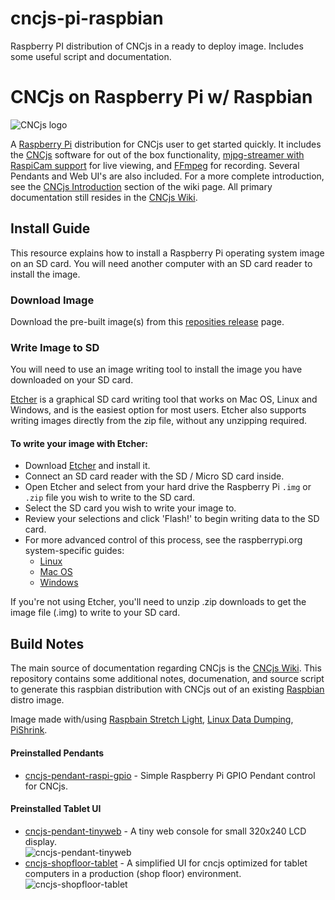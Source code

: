 # cncjs-pi-raspbian
Raspberry PI distribution of CNCjs in a ready to deploy image. Includes some useful script and documentation.

CNCjs on Raspberry Pi w/ Raspbian
=================================

![CNCjs logo](https://cloud.githubusercontent.com/assets/447801/24392019/aa2d725e-13c4-11e7-9538-fd5f746a2130.png)

A [Raspberry Pi](http://www.raspberrypi.org/) distribution for CNCjs user to get started quickly. It includes the [CNCjs](https://github.com/cncjs/cncjs) software for out of the box functionality, [mjpg-streamer with RaspiCam support](https://github.com/jacksonliam/mjpg-streamer) for live viewing, and [FFmpeg](https://www.ffmpeg.org/) for recording. Several Pendants and Web UI's are also included. For a more complete introduction, see the [CNCjs Introduction](https://github.com/cncjs/cncjs/wiki/Introduction) section of the wiki page. All primary documentation still resides in the [CNCjs Wiki](https://github.com/cncjs/cncjs/wiki).


## Install Guide
This resource explains how to install a Raspberry Pi operating system image on an SD card. You will need another computer with an SD card reader to install the image.

### Download Image
Download the pre-built image(s) from this [reposities release](https://github.com/cncjs/cncjs-pi-raspbian/releases) page.

### Write Image to SD
You will need to use an image writing tool to install the image you have downloaded on your SD card.

[Etcher](https://etcher.io/) is a graphical SD card writing tool that works on Mac OS, Linux and Windows, and is the easiest option for most users. Etcher also supports writing images directly from the zip file, without any unzipping required. 

#### To write your image with Etcher:
 - Download [Etcher](https://etcher.io/) and install it.
 - Connect an SD card reader with the SD / Micro SD card inside.
 - Open Etcher and select from your hard drive the Raspberry Pi `.img` or `.zip` file you wish to write to the SD card.
 - Select the SD card you wish to write your image to.
 - Review your selections and click 'Flash!' to begin writing data to the SD card.
 - For more advanced control of this process, see the raspberrypi.org system-specific guides:
	 - [Linux](https://www.raspberrypi.org/documentation/installation/installing-images/linux.md)
	 - [Mac OS](https://www.raspberrypi.org/documentation/installation/installing-images/mac.md)
	 - [Windows](https://www.raspberrypi.org/documentation/installation/installing-images/windows.md)

If you're not using Etcher, you'll need to unzip .zip downloads to get the image file (.img) to write to your SD card.

## Build Notes
The main source of documentation regarding CNCjs is the [CNCjs Wiki](https://github.com/cncjs/cncjs/wiki).
This repository contains some additional notes, documenation, and source script to generate this raspbian distribution with CNCjs out of an existing [Raspbian](http://www.raspbian.org/) distro image.

Image made with/using [Raspbain Stretch Light](https://www.raspberrypi.org/downloads/raspbian/), [Linux Data Dumping](https://beebom.com/how-clone-raspberry-pi-sd-card-windows-linux-macos/), [PiShrink](https://github.com/Drewsif/PiShrink).

#### Preinstalled Pendants
* [cncjs-pendant-raspi-gpio](https://github.com/cncjs/cncjs-pendant-raspi-gpio) - Simple Raspberry Pi GPIO Pendant control for CNCjs.

#### Preinstalled Tablet UI
* [cncjs-pendant-tinyweb](https://github.com/cncjs/cncjs-pendant-tinyweb) - A tiny web console for small 320x240 LCD display.<br>
    ![cncjs-pendant-tinyweb](https://raw.githubusercontent.com/cncjs/cncjs/master/media/tinyweb-axes.png)
* [cncjs-shopfloor-tablet](https://github.com/cncjs/cncjs-shopfloor-tablet) - A simplified UI for cncjs optimized for tablet computers in a production (shop floor) environment.<br>
    ![cncjs-shopfloor-tablet](https://user-images.githubusercontent.com/4861133/33970662-4a8244b2-e018-11e7-92ab-5a379e3de461.PNG)
